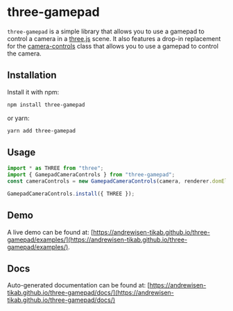 # three-gamepad

`three-gamepad` is a simple library that allows you to use a gamepad to control a camera in a [three.js](https://threejs.org/) scene.
It also features a drop-in replacement for the [camera-controls](https://github.com/yomotsu/camera-controls) class that allows you to use a gamepad to control the camera.

## Installation

Install it with npm:

```bash
npm install three-gamepad
```

or yarn:

```bash
yarn add three-gamepad
```

## Usage

```ts
import * as THREE from "three";
import { GamepadCameraControls } from "three-gamepad";
const cameraControls = new GamepadCameraControls(camera, renderer.domElement);

GamepadCameraControls.install({ THREE });
```

## Demo

A live demo can be found at:
[https://andrewisen-tikab.github.io/three-gamepad/examples/](https://andrewisen-tikab.github.io/three-gamepad/examples/).

## Docs

Auto-generated documentation can be found at:
[https://andrewisen-tikab.github.io/three-gamepad/docs/](https://andrewisen-tikab.github.io/three-gamepad/docs/)
